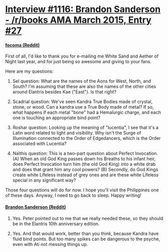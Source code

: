 # [Interview #1116: Brandon Sanderson - /r/books AMA March 2015, Entry #27](https://www.theoryland.com/intvmain.php?i=1116#27)

#### [focoma (Reddit)](http://www.reddit.com/r/books/comments/2ytg2h/im_novelist_brandon_sanderson_ama/cpcr8zg)

First of all, I'd like to thank you for e-mailing me White Sand and Aether of Night last year, and for just being so awesome and giving to your fans.

Here are my questions:

1. Sel question: What are the names of the Aons for West, North, and South? I'm assuming that these are also the names of the other cities around Elantris besides Kae ("East"). Is that right?
  
2. Scadrial question: We've seen Kandra True Bodies made of crystal, stone, or wood. Can a kandra use a True Body made of metal? If so, what happens if each metal "bone" had a Hemalurgic charge, and each one is touching an appropriate bind point?
  
3. Roshar question: Looking up the meaning of "lucentia", I see that it's a Latin word related to light and visibility. Why isn't the Surge of Illumination connected to the Order of Edgedancers, which is the Order associated with Lucentia?
  
4. Nalthis question: This is a two-part question about Perfect Invocation. (A) When an old God King passes down his Breaths to his infant heir, does Perfect Invocation turn him (the old God King) into a white drab and does that grant him any cool powers? (B) Secondly, do God Kings create white Lifeless instead of grey ones and are these white Lifeless special in any significant way?

Those four questions will do for now. I hope you'll visit the Philippines one of these days. Anyway, I need to go back to sleep. Happy writing!

#### [Brandon Sanderson (Reddit)](http://www.reddit.com/r/books/comments/2ytg2h/im_novelist_brandon_sanderson_ama/cpczd9e)

1. Yes. Peter pointed out to me that we really needed these, so they should be in the Elantris 10th anniversary edition.
  
2. Yes. And that would work, better than you think, because Kandra have fluid bind points. But too many spikes can be dangerous to the psyche, even with Ati not messing things up.

